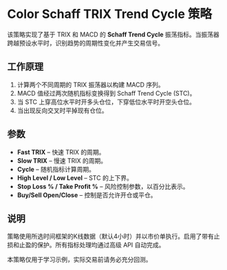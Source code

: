 # Color Schaff TRIX Trend Cycle 策略

该策略实现了基于 TRIX 和 MACD 的 **Schaff Trend Cycle** 振荡指标。当振荡器跨越预设水平时，识别趋势的周期性变化并产生交易信号。

## 工作原理

1. 计算两个不同周期的 TRIX 振荡器以构建 MACD 序列。
2. MACD 值经过两次随机指标变换得到 Schaff Trend Cycle (STC)。
3. 当 STC 上穿高位水平时开多头仓位，下穿低位水平时开空头仓位。
4. 当出现反向交叉时平掉现有仓位。

## 参数

- **Fast TRIX** – 快速 TRIX 的周期。
- **Slow TRIX** – 慢速 TRIX 的周期。
- **Cycle** – 随机指标计算周期。
- **High Level / Low Level** – STC 的上下界。
- **Stop Loss % / Take Profit %** – 风险控制参数，以百分比表示。
- **Buy/Sell Open/Close** – 控制是否允许开仓或平仓。

## 说明

策略使用所选时间框架的K线数据（默认4小时）并以市价单执行。启用了带有止损和止盈的保护。所有指标处理均通过高级 API 自动完成。

本策略仅用于学习示例，实际交易前请务必充分回测。

